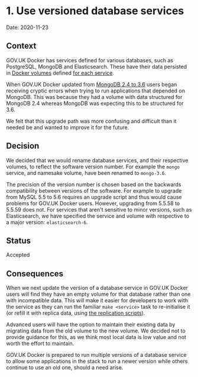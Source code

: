 # 1. Use versioned database services

Date: 2020-11-23

## Context

GOV.UK Docker has services defined for various databases, such as PostgreSQL,
MongoDB and Elasticsearch. These have their data persisted in
[Docker volumes][volume] defined [for each service][defined-volumes].

When GOV.UK Docker updated from [MongoDB 2.4 to 3.6][mongodb-update] users
began receiving cryptic errors when trying to run applications that depended
on MongoDB. This was because they had a volume with data structured for MongoDB
2.4 whereas MongoDB was expecting this to be structured for 3.6.

We felt that this upgrade path was more confusing and difficult than it needed
be and wanted to improve it for the future.

[volume]: https://docs.docker.com/storage/volumes/
[defined-volumes]: https://github.com/alphagov/govuk-docker/blob/cb124a3a1d3353e777d4f777d77f03f93415d415/docker-compose.yml#L5-L10
[mongodb-update]: https://github.com/alphagov/govuk-docker/pull/356

## Decision

We decided that we would rename database services, and their respective
volumes, to reflect the software version number. For example the `mongo`
service, and namesake volume, have been renamed to `mongo-3.6`.

The precision of the version number is chosen based on the backwards
compatibility between versions of the software. For example to upgrade from
MySQL 5.5 to 5.6 requires an upgrade script and thus would cause problems for
GOV.UK Docker users. However, upgrading from 5.5.58 to 5.5.59 does not. For
services that aren't sensitive to minor versions, such as Elasticsearch, we
have specified the service and volume with respective to a major version:
`elasticsearch-6`.

## Status

Accepted

## Consequences

When we next update the version of a database service in GOV.UK Docker users
will find they have an empty volume for that database rather than one with
incompatible data. This will make it easier for developers to work with the
service as they can run the familiar `make <service>` task to re-initialise it
(or refill it with replica data, using [the replication scripts][]).

Advanced users will have the option to maintain their existing data by
migrating data from the old volume to the new volume. We decided not to
provide guidance for this, as we think most local data is low value and not
worth the effort to maintain.

GOV.UK Docker is prepared to run multiple versions of a database service to
allow some applications in the stack to run a newer version while others
continue to use an old one, should a need arise.

[the replication scripts]: https://github.com/alphagov/govuk-docker/tree/master/bin
